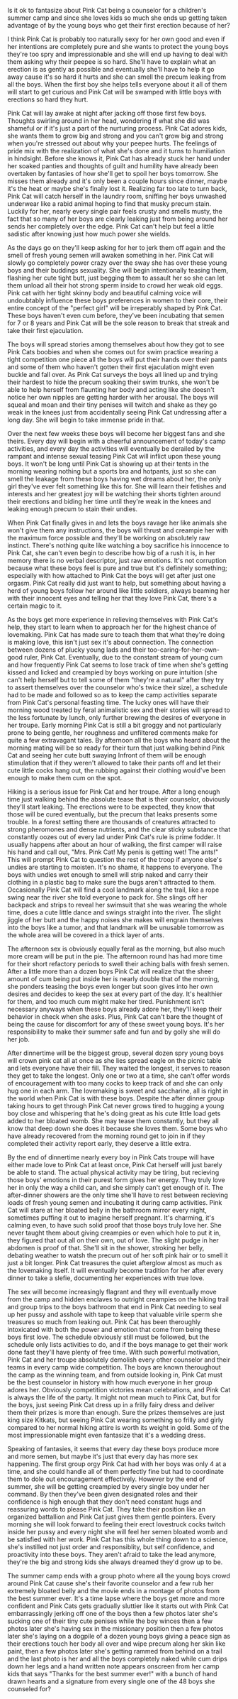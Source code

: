 Is it ok to fantasize about Pink Cat being a counselor for a children's summer camp and since she loves kids so much she ends up getting taken advantage of by the young boys who get their first erection because of her?

I think Pink Cat is probably too naturally sexy for her own good and even if her intentions are completely pure and she wants to protect the young boys they're too spry and impressionable and she will end up having to deal with them asking why their peepee is so hard. She'll have to explain what an erection is as gently as possible and eventually she'll have to help it go away cause it's so hard it hurts and she can smell the precum leaking from all the boys. When the first boy she helps tells everyone about it all of them will start to get curious and Pink Cat will be swamped with little boys with erections so hard they hurt.

Pink Cat will lay awake at night after jacking off those first few boys. Thoughts swirling around in her head, wondering if what she did was shameful or if it's just a part of the nurturing process. Pink Cat adores kids, she wants them to grow big and strong and you can't grow big and strong when you're stressed out about why your peepee hurts. The feelings of pride mix with the realization of what she's done and it turns to humiliation in hindsight. Before she knows it, Pink Cat has already stuck her hand under her soaked panties and thoughts of guilt and humility have already been overtaken by fantasies of how she'll get to spoil her boys tomorrow. She misses them already and it's only been a couple hours since dinner, maybe it's the heat or maybe she's finally lost it. Realizing far too late to turn back, Pink Cat will catch herself in the laundry room, sniffing her boys unwashed underwear like a rabid animal hoping to find that musky precum stain. Luckily for her, nearly every single pair feels crusty and smells musty, the fact that so many of her boys are clearly leaking just from being around her sends her completely over the edge. Pink Cat can't help but feel a little sadistic after knowing just how much power she wields.

As the days go on they'll keep asking for her to jerk them off again and the smell of fresh young semen will awaken something in her. Pink Cat will slowly go completely power crazy over the sway she has over these young boys and their buddings sexuality. She will begin intentionally teasing them, flashing her cute tight butt, just begging them to assault her so she can let them unload all their hot strong sperm inside to crowd her weak old eggs. Pink cat with her tight skinny body and beautiful calming voice will undoubtably influence these boys preferences in women to their core, their entire concept of the "perfect girl" will be irreperably shaped by Pink Cat. These boys haven't even cum before, they've been incubating that semen for 7 or 8 years and Pink Cat will be the sole reason to break that streak and take their first ejaculation.

The boys will spread stories among themselves about how they got to see Pink Cats boobies and when she comes out for swim practice wearing a tight competition one piece all the boys will put their hands over their pants and some of them who haven't gotten their first ejaculation might even buckle and fall over. As Pink Cat surveys the boys all lined up and trying their hardest to hide the precum soaking their swim trunks, she won't be able to help herself from flaunting her body and acting like she doesn't notice her own nipples are getting harder with her arousal. The boys will squeal and moan and their tiny penises will twitch and shake as they go weak in the knees just from accidentally seeing Pink Cat undressing after a long day. She will begin to take immense pride in that.

Over the next few weeks these boys will become her biggest fans and she theirs. Every day will begin with a cheerful announcement of today's camp activities, and every day the activities will eventually be derailed by the rampant and intense sexual teasing Pink Cat will inflict upon these young boys. It won't be long until Pink Cat is showing up at their tents in the morning wearing nothing but a sports bra and hotpants, just so she can smell the leakage from these boys having wet dreams about her, the only girl they've ever felt something like this for. She will learn their fetishes and interests and her greatest joy will be watching their shorts tighten around their erections and biding her time until they're weak in the knees and leaking enough precum to stain their undies.

When Pink Cat finally gives in and lets the boys ravage her like animals she won't give them any instructions, the boys will thrust and creampie her with the maximum force possible and they'll be working on absolutely raw instinct. There's nothing quite like watching a boy sacrifice his innocence to Pink Cat, she can't even begin to describe how big of a rush it is, in her memory there is no verbal descriptor, just raw emotions. It's not corruption because what these boys feel is pure and true but it's definitely something; especially with how attached to Pink Cat the boys will get after just one orgasm. Pink Cat really did just want to help, but something about having a herd of young boys follow her around like little soldiers, always beaming her with their innocent eyes and telling her that they love Pink Cat, there's a certain magic to it.

As the boys get more experience in relieving themselves with Pink Cat's help, they start to learn when to approach her for the highest chance of lovemaking. Pink Cat has made sure to teach them that what they're doing is making love, this isn't just sex it's about connection. The connection between dozens of plucky young lads and their too-caring-for-her-own-good ruler, Pink Cat. Eventually, due to the constant stream of young cum and how frequently Pink Cat seems to lose track of time when she's getting kissed and licked and creampied by boys working on pure intuition (she can't help herself but to tell some of them "they're a natural" after they try to assert themselves over the counselor who's twice their size), a schedule had to be made and followed so as to keep the camp activities separate from Pink Cat's personal feasting time. The lucky ones will have their morning wood treated by feral animalistic sex and their stories will spread to the less fortunate by lunch, only further brewing the desires of everyone in her troupe. Early morning Pink Cat is still a bit groggy and not particularly prone to being gentle, her roughness and unfiltered comments make for quite a few extravagant tales. By afternoon all the boys who heard about the morning mating will be so ready for their turn that just walking behind Pink Cat and seeing her cute butt swaying Infront of them will be enough stimulation that if they weren't allowed to take their pants off and let their cute little cocks hang out, the rubbing against their clothing would've been enough to make them cum on the spot.

Hiking is a serious issue for Pink Cat and her troupe. After a long enough time just walking behind the absolute tease that is their counselor, obviously they'll start leaking. The erections were to be expected, they know that those will be cured eventually, but the precum that leaks presents some trouble. In a forest setting there are thousands of creatures attracted to strong pheromones and dense nutrients, and the clear sticky substance that constantly oozes out of every lad under Pink Cat's rule is prime fodder. It usually happens after about an hour of walking, the first camper will raise his hand and call out, "Mrs. Pink Cat! My penis is getting wet! The ants!" This will prompt Pink Cat to question the rest of the troop if anyone else's undies are starting to moisten. It's no shame, it happens to everyone. The boys with undies wet enough to smell will strip naked and carry their clothing in a plastic bag to make sure the bugs aren't attracted to them. Occasionally Pink Cat will find a cool landmark along the trail, like a rope swing near the river she told everyone to pack for. She slings off her backpack and strips to reveal her swimsuit that she was wearing the whole time, does a cute little dance and swings straight into the river. The slight jiggle of her butt and the happy noises she makes will engrain themselves into the boys like a tumor, and that landmark will be unusable tomorrow as the whole area will be covered in a thick layer of ants.

The afternoon sex is obviously equally feral as the morning, but also much more cream will be put in the pie. The afternoon round has had more time for their short refactory periods to swell their aching balls with fresh semen. After a little more than a dozen boys Pink Cat will realize that the sheer amount of cum being put inside her is nearly double that of the morning, she ponders teasing the boys even longer but soon gives into her own desires and decides to keep the sex at every part of the day. It's healthier for them, and too much cum might make her tired. Punishment isn't necessary anyways when these boys already adore her, they'll keep their behavior in check when she asks. Plus, Pink Cat can't bare the thought of being the cause for discomfort for any of these sweet young boys. It's her responsibility to make their summer safe and fun and by golly she will do her job.

After dinnertime will be the biggest group, several dozen spry young boys will crown pink cat all at once as she lies spread eagle on the picnic table and lets everyone have their fill. They waited the longest, it serves to reason they get to take the longest. Only one or two at a time, she can't offer words of encouragement with too many cocks to keep track of and she can only hug one in each arm. The lovemaking is sweet and saccharine, all is right in the world when Pink Cat is with these boys. Despite the after dinner group taking hours to get through Pink Cat never grows tired to hugging a young boy close and whispering that he's doing great as his cute little load gets added to her bloated womb. She may tease them constantly, but they all know that deep down she does it because she loves them. Some boys who have already recovered from the morning round get to join in if they completed their activity report early, they deserve a little extra.

By the end of dinnertime nearly every boy in Pink Cats troupe will have either made love to Pink Cat at least once, Pink Cat herself will just barely be able to stand. The actual physical activity may be tiring, but recieving those boys' emotions in their purest form gives her energy. They truly love her in only the way a child can, and she simply can't get enough of it. The after-dinner showers are the only time she'll have to rest between recieving loads of fresh young semen and incubating it during camp activities. Pink Cat will stare at her bloated belly in the bathroom mirror every night, sometimes puffing it out to imagine herself pregnant. It's charming, it's calming even, to have such solid proof that those boys truly love her. She never taught them about giving creampies or even which hole to put it in, they figured that out all on their own, out of love. The slight pudge in her abdomen is proof of that. She'll sit in the shower, stroking her belly, debating weather to watsh the precum out of her soft pink hair or to smell it just a bit longer. Pink Cat treasures the quiet afterglow almost as much as the lovemaking itself. It will eventually become tradition for her after every dinner to take a slefie, documenting her experiences with true love.

The sex will become increasingly flagrant and they will eventually move from the camp and hidden enclaves to outright creampies on the hiking trail and group trips to the boys bathroom that end in Pink Cat needing to seal up her pussy and asshole with tape to keep that valuable virile sperm she treasures so much from leaking out. Pink Cat has been theroughly intoxicated with both the power and emotion that come from being these boys first love. The schedule obviously still must be followed, but the schedule only lists activities to do, and if the boys manage to get their work done fast they'll have plenty of free time. With such powerful motivation, Pink Cat and her troupe absolutely demolish every other counselor and their teams in every camp wide competition. The boys are known theroughout the camp as the winning team, and from outside looking in, Pink Cat must be the best counselor in history with how much everyone in her group adores her. Obviously competition victories mean celebrations, and Pink Cat is always the life of the party. It might not mean much to Pink Cat, but for the boys, just seeing Pink Cat dress up in a frilly fairy dress and deliver them their prizes is more than enough. Sure the prizes themselves are just king size Kitkats, but seeing Pink Cat wearing something so frilly and girly compared to her normal hiking attire is worth its weight in gold. Some of the most impressionable might even fantasize that it's a wedding dress.

Speaking of fantasies, it seems that every day these boys produce more and more semen, but maybe it's just that every day has more sex happening. The first group orgy Pink Cat had with her boys was only 4 at a time, and she could handle all of them perfectly fine but had to coordinate them to dole out encouragement effectively. However by the end of summer, she will be getting creampied by every single boy under her command. By then they've been given designated roles and their confidence is high enough that they don't need constant hugs and reassuring words to please Pink Cat. They take their position like an organized battallion and Pink Cat just gives them gentle pointers. Every morning she will look forward to feeling their erect lovestruck cocks twitch inside her pussy and every night she will feel her semen bloated womb and be satisfied with her work. Pink Cat has this whole thing down to a science, she's instilled not just order and responsiblity, but self confidence, and proactivity into these boys. They aren't afraid to take the lead anymore, they're the big and strong kids she always dreamed they'd grow up to be.

The summer camp ends with a group photo where all the young boys crowd around Pink Cat cause she's their favorite counselor and a few rub her extremely bloated belly and the movie ends in a montage of photos from the best summer ever. It's a time lapse where the boys get more and more confident and Pink Cats gets gradually sluttier like it starts out with Pink Cat embarrassingly jerking off one of the boys then a few photos later she's sucking one of their tiny cute penises while the boy winces then a few photos later she's having sex in the missionary position then a few photos later she's laying on a dogpile of a dozen young boys giving a peace sign as their erections touch her body all over and wipe precum along her skin like paint, then a few photos later she's getting rammed from behind on a trail and the last photo is her and all the boys completely naked while cum drips down her legs and a hand written note appears onscreen from her camp kids that says "Thanks for the best summer ever!" with a bunch of hand drawn hearts and a signature from every single one of the 48 boys she counseled for?